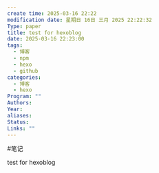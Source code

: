 ```yaml
---
create time: 2025-03-16 22:22
modification date: 星期日 16日 三月 2025 22:22:32
Type: paper
title: test for hexoblog
date: 2025-03-16 22:23:00
tags:
  - 博客
  - npm
  - hexo
  - github
categories:
  - 博客
  - hexo
Program: ""
Authors: 
Year: 
aliases: 
Status: 
Links: ""
---
```

#笔记

test for hexoblog
